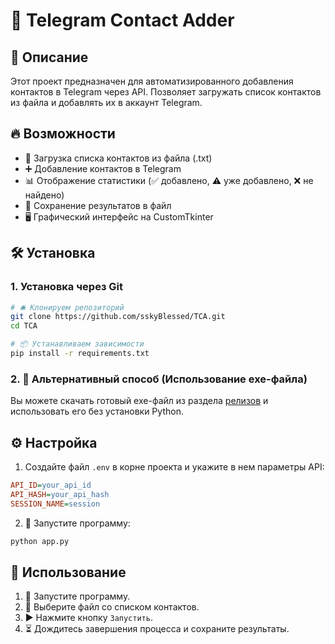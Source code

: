 # 🚀 Telegram Contact Adder

## 📌 Описание

Этот проект предназначен для автоматизированного добавления контактов в Telegram через API. Позволяет загружать список контактов из файла и добавлять их в аккаунт Telegram.

## 🔥 Возможности

- 📂 Загрузка списка контактов из файла (.txt)
- ➕ Добавление контактов в Telegram
- 📊 Отображение статистики (✅ добавлено, ⚠️ уже добавлено, ❌ не найдено)
- 💾 Сохранение результатов в файл
- 🖥️ Графический интерфейс на CustomTkinter

## 🛠️ Установка

### 1. Установка через Git

```sh
# 🛎️ Клонируем репозиторий
git clone https://github.com/sskyBlessed/TCA.git
cd TCA

# 📦 Устанавливаем зависимости
pip install -r requirements.txt
```

### 2. 🎯 Альтернативный способ (Использование exe-файла)

Вы можете скачать готовый exe-файл из раздела [релизов](https://github.com/sskyBlessed/TCA/releases) и использовать его без установки Python.

## ⚙️ Настройка

1. Создайте файл `.env` в корне проекта и укажите в нем параметры API:

```ini
API_ID=your_api_id
API_HASH=your_api_hash
SESSION_NAME=session
```

2. 🔄 Запустите программу:

```sh
python app.py
```

## 🎯 Использование

1. 🏁 Запустите программу.
2. 📂 Выберите файл со списком контактов.
3. ▶️ Нажмите кнопку `Запустить`.
4. ⏳ Дождитесь завершения процесса и сохраните результаты.
